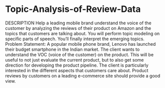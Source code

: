 # Topic-Analysis-of-Review-Data
DESCRIPTION  Help a leading mobile brand understand the voice of the customer by analyzing the reviews of their product on Amazon and the topics that customers are talking about. You will perform topic modeling on specific parts of speech. You’ll finally interpret the emerging topics.  Problem Statement:   A popular mobile phone brand, Lenovo has launched their budget smartphone in the Indian market. The client wants to understand the VOC (voice of the customer) on the product. This will be useful to not just evaluate the current product, but to also get some direction for developing the product pipeline. The client is particularly interested in the different aspects that customers care about. Product reviews by customers on a leading e-commerce site should provide a good view.
